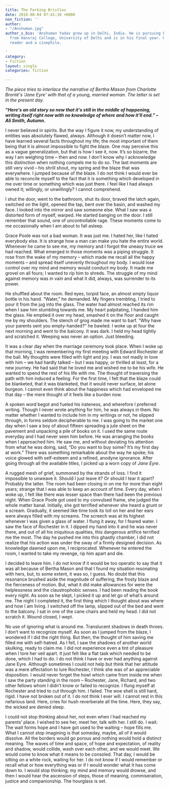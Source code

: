 ```yaml
---
title: The Forking Bristles
date: 2018-08-04 07:41:10 +0000
non_fiction: ''
author:
- "/Anshuman.jpg"
author_s_bio: 'Anshuman Yadav grew up in Delhi, India. He is pursuing English Honours
  from Hansraj College, University of Delhi and is in his final year. He is an avid
  reader and a cinephile.

'
category:
- Fiction
layout: single
categories: fiction

---
```

_The piece tries to interlace the narrative of Bertha Mason from Charlotte Brontë's ‘Jane Eyre' with that of a young, married woman. The latter is set in the present day._

**_“Here's an old story so new that it's still in the middle of happening, writing itself right now with no knowledge of where and how it'll end.” – Ali Smith, Autumn._**

I never believed in spirits. But the way I figure it now, my understanding of entities was absolutely flawed, always. Although it doesn’t matter now, I have learned several facts throughout my life; the most important of them being that it is almost impossible to fight the blaze. One may perceive this as a vague generalization, but that is how I see it, now. It’s so bizarre, the way I am weighing time – then and now. I don’t know why I acknowledge this distinction when nothing compels me to do so. The last moments are still very vivid – his shrill shout, my spring and the blaze that was everywhere. I jumped because of the blaze. I do not think I would ever be able to reconcile myself to the fact that it is something which developed in me over time or something which was just there. I feel like I had always owned it; willingly, or unwillingly? I cannot comprehend. 

I shut the door, went to the bathroom, shut its door, braved the latch again, switched on the light, opened the tap, bent over the basin, and washed my face. I looked into the mirror and saw someone else. What I saw was a distorted form of myself, warped. He started banging on the door. I still remember that sound, one of uncontrollable rage. These moments come to me occasionally when I am about to fall asleep.

Grace Poole was not a bad woman. It was just me. I hated her, like I hated everybody else. It is strange how a man can make you hate the entire world. Whenever he came to see me, my memory and I forgot the uneasy truce we had reached. What emerged in those moments was a piping struggle. It rose from the wake of my memory – which made me recall all the happy moments – and spread itself unevenly throughout my body. I would lose control over my mind and memory would conduct my body. It made me grovel on all fours; I wanted to rip him to shreds. The struggle of my mind against memory was in vain and what it did, always, was surrender to its power.

He shuffled about the room. Red eyes, torpid face, an almost empty liquor bottle in his hand. “Water,” he demanded. My fingers trembling, I tried to pour it from the jug into the glass. The water had almost reached its rim when I saw him stumbling towards me. My heart palpitating, I handed him the glass. He emptied it over my head, smashed it on the floor and caught me by my shoulders. The stench of grog made me want to barf. “Why have your parents sent you empty-handed?” he bawled. I woke up at four the next morning and went to the balcony. It was dark. I held my head tightly and scratched it. Weeping was never an option. Just bleeding. 

It was a clear day when the marriage ceremony took place. When I woke up that morning, I was remembering my first meeting with Edward Rochester at the ball. My thoughts were filled with light and joy. I was not madly in love with him – we had hardly talked – but I was happy, or thrilled at least, for a new journey. He had said that he loved me and wished me to be his wife. He wanted to spend the rest of his life with me. The thought of traversing the path with him induced a feeling. For the first time, I felt that the blaze could be blanketed, that it was blanketed, that it would never surface, let alone burgeon. I cannot even think about the happiness which had enveloped me that day – the mere thought of it feels like a burden now. 

A spoken word begot and fueled his irateness, and wherefore I preferred writing. Though I never wrote anything for him, he was always in them. No matter whether I wanted to include him in my writings or not, he slipped through, in forms seldom decipherable to me. I was going to the market one day when I saw a boy of about fifteen spreading a jute sheet on the pavement and unpacking a pile of books on it. I used the same route everyday and I had never seen him before. He was arranging the books when I approached him. He saw me, and without deviating his attention from what he was doing, said, “Do you want to buy some? It’s my first day at work.” There was something remarkable about the way he spoke; his voice glowed with self-esteem and a refined, anodyne ignorance. After going through all the available titles, I picked up a worn copy of _Jane Eyre_.

A rugged mesh of grief, summoned by the strands of loss. I find it impossible to unweave it. Should I just leave it? Or should I tear it apart? Probably the latter. The room had been closing in on me for more than eight years; strange that I was able to keep an account of time. Every day, when I woke up, I felt like there was lesser space than there had been the previous night. When Grace Poole got used to my convulsed frame, she judged the whole matter banal. Initially, she got terrified whenever she heard a grunt or a scream. Gradually, it seemed like time took its toll on her and her ears were always filled with my screams. The screech was at its highest whenever I was given a glass of water. I flung it away, for I feared water. I saw the face of Rochester in it. I dipped my hand into it and he was never there, and out of all his iniquitous qualities, this dangerous artifice terrified me the most. The day he pushed me into this ghastly chamber, I did not realize that his action was under the sway of a firmly designed decision. As knowledge dawned upon me, I reciprocated. Whenever he entered the room, I wanted to take my revenge, rip him apart and die.

I decided to leave him. I do not know if it would be too operatic to say that it was all because of Bertha Mason and that I found my situation resonating with hers, but, to some extent, it was so, I guess. No doubt that this resonance brushed aside the magnitude of suffering, the frosty blaze and the fierceness of motion. But, what it did make allowances for were the helplessness and the claustrophobic senses. I had been reading the book every night. As soon as he slept, I picked it up and let go of what’s around me. The night I completed it, the first thing which I thought about was where and how I am living. I switched off the lamp, slipped out of the bed and went to the balcony. I sat in one of the cane chairs and held my head. I did not scratch it. Wound closed, I wept.

No use of ignoring what is around me. Translucent shadows in death throes. I don’t want to recognize myself. As soon as I jumped from the blaze, I wondered if I did the right thing. But then, the thought of him saving me filled me with self-hatred. As I fell, I saw the shadows of another world skulking, ready to claim me. I did not experience even a tint of pleasure when I tore her veil apart. It just felt like a flat task which needed to be done, which I had to do. I do not think I have or ever had anything against Jane Eyre. Although sometimes I could not help but think that her attitude was a mere affectation to lure Rochester, I think she was of an appreciable disposition. I would never forget the howl which came from inside me when I saw the party standing in the room – Rochester, Jane, Richard, and two other fellows whom I didn’t know or failed to recognize. I flung myself at Rochester and tried to cut through him. I failed. The woe shell is still hard, rigid. I have not broken out of it. I do not think I ever will. I cannot rest in this nefarious land. Here, cries for hush reverberate all the time. Here, they say, the wicked are denied sleep.

I could not stop thinking about her, not even when I had reached my parents’ place. I wished to see her, meet her, talk with her. I still do. I wait. The wait forms hope and I have got used to the waiting – hope fills me. What I cannot stop imagining is that someday, maybe, all of it would dissolve. All the borders would go porous and nothing would hold a distinct meaning. The waves of time and space, of hope and expectation, of reality and shadow, would collide, wash over each other, and we would meet. We would come to know what it means to be consoled. That day, I would be sitting on a white rock, waiting for her. I do not know if I would remember or recall what or how everything was or if I would wonder what it has come down to. I would stop thinking; my mind and memory would drowse, and then I would hear the ascension of steps, those of meaning, commiseration, justice and companionship. The hourglass is set.